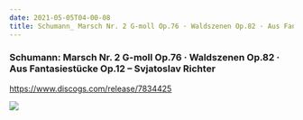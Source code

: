 ```yaml
---
date: 2021-05-05T04-00-08
title: Schumann_ Marsch Nr. 2 G-moll Op.76 · Waldszenen Op.82 · Aus Fantasiestücke Op.12 – Svjatoslav Richter
---
```

### Schumann: Marsch Nr. 2 G-moll Op.76 · Waldszenen Op.82 · Aus Fantasiestücke Op.12 – Svjatoslav Richter
https://www.discogs.com/release/7834425

![](dayone-moment://6A2439AB386447A6A8ECAC539BDA197B)
